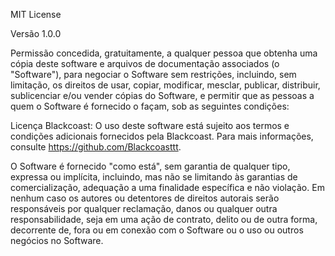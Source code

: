 MIT License

Versão 1.0.0

Permissão concedida, gratuitamente, a qualquer pessoa que obtenha uma cópia deste software e arquivos de documentação associados (o "Software"), para negociar o Software sem restrições, incluindo, sem limitação, os direitos de usar, copiar, modificar, mesclar, publicar, distribuir, sublicenciar e/ou vender cópias do Software, e permitir que as pessoas a quem o Software é fornecido o façam, sob as seguintes condições:

Licença Blackcoast: O uso deste software está sujeito aos termos e condições adicionais fornecidos pela Blackcoast. Para mais informações, consulte https://github.com/Blackcoasttt.

O Software é fornecido "como está", sem garantia de qualquer tipo, expressa ou implícita, incluindo, mas não se limitando às garantias de comercialização, adequação a uma finalidade específica e não violação. Em nenhum caso os autores ou detentores de direitos autorais serão responsáveis por qualquer reclamação, danos ou qualquer outra responsabilidade, seja em uma ação de contrato, delito ou de outra forma, decorrente de, fora ou em conexão com o Software ou o uso ou outros negócios no Software.
